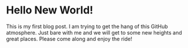 # Hello New World!

This is my first blog post. I am trying to get the hang of this GitHub atmosphere.
Just bare with me and we will get to some new heights and great places.
Please come along and enjoy the ride!
